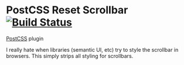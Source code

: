 # PostCSS Reset Scrollbar [![Build Status](https://travis-ci.com/keegandonley/postcss-reset-scrollbar.svg?token=dme4aCWLXbygXW7ZNeNi&branch=master)](https://travis-ci.com/keegandonley/postcss-reset-scrollbar)
[PostCSS](https://github.com/postcss/postcss) plugin

I really hate when libraries (semantic UI, etc) try to style the scrollbar in browsers. This simply strips all styling for scrollbars. 
